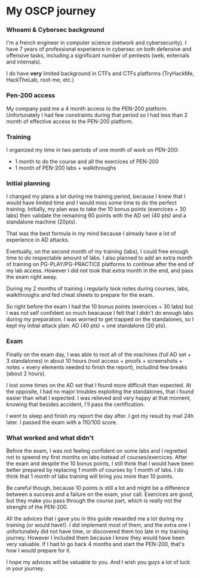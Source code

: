 # My OSCP journey

### Whoami & Cybersec background

I'm a french engineer in computer science (network and cybersecurity). I have 7 years of professional experience in cybersec on both defensive and offensive tasks, including a significant number of pentests (web, externals and internals).

I do have **very** limited background in CTFs and CTFs platforms (TryHackMe, HackTheLab, root-me, etc.)

### Pen-200 access

My company paid me a 4 month access to the PEN-200 platform. Unfortunately I had few constraints during that period so I had less than 2 month of effective access to the PEN-200 platform.

### Training

I organized my time in two periods of one month of work on PEN-200:

* 1 month to do the course and all the exercices of PEN-200
* 1 month of PEN-200 labs + walkthroughs

### Initial planning

I changed my plans a lot during me training period, because I knew that I would have limited time and I would miss some time to do the perfect training. Initially, my plan was to take the 10 bonus points (exercices + 30 labs) then validate the remaining 60 points with the AD set (40 pts) and a standalone machine (20pts).

That was the best formula in my mind because I already have a lot of experience in AD attacks.

Eventually, on the second month of my training (labs), I could free enough time to do respectable amount of labs. I also planned to add an extra month of training on PG-PLAY/PG-PRACTICE platforms to continue after the end of my lab access. However I did not took that extra month in the end, and pass the exam right away.

During my 2 months of training i regularly took notes during courses, labs, walkthroughs and fed cheat sheets to prepare for the exam.

So right before the exam I had the 10 bonus points (exercices + 30 labs) but I was not self confident so much beacause I felt that I didn't do enough labs during my preparation. I was worried to get trapped on the standalones, so I kept my initial attack plan:  AD (40 pts) + one standalone (20 pts).



### Exam

Finally on the exam day, I was able to root all of the machines (full AD set  + 3 standalones) in about 10 hours (root access + proofs + screenshots + notes + every elements needed to finish the report), includind few breaks (about 2 hours).

I lost some times on the AD set that I found more difficult than expected. At the opposite, I had no major troubles exploiting the standalones, that i found easier than what I expected. I was relieved and very happy at that moment, knowing that besides accident, I'll pass the certification.

I went to sleep and finish my report the day after. I got my result by mail 24h later. I passed the exam with a 110/100 score.

### What worked and what didn't

Before the exam, I was not feeling confident on some labs and I regretted not to speend my first months on labs instead of courses/exercices. After the exam and despite the 10 bonus points, I still think that I would have been better prepared by replacing 1 month of courses by 1 month of labs. I do think that 1 month of labs training will bring you more than 10 points.

Be careful though, because 10 points is still a lot and might be a difference between a success and a failure on the exam, your call. Exercices are good, but they make you pass through the course part, which is really not the strenght of the PEN-200.

All the advices that i gave you in this guide rewarded me a lot during my training (or would have!). I did implement most of them, and the extra one I unfortunately did not have time, or discovered them too late in my training journey. However I included them because I know they would have been very valuable. If I had to go back 4 months and start the PEN-200, that's how I would prepare for it.

I hope my advices will be valuable to you. And I wish you guys a lot of luck in your journey.
